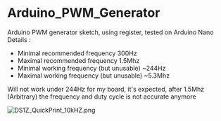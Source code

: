 # Arduino_PWM_Generator
Arduino PWM generator sketch, using register, tested on Arduino Nano
Details :
  - Minimal recommended frequency 300Hz
  - Maximal recommended frequency 1.5Mhz
  - Minimal working frequency (but unusable) ~244Hz
  - Maximal working frequency (but unusable) ~5.3Mhz
  

Will not work under 244Hz for my board, it's expected,
after 1.5Mhz (Arbitrary) the frequency and duty cycle is not accurate anymore


![DS1Z_QuickPrint_10kHZ.png](https://github.com/MoEmanon/Arduino_PWM_Generator/blob/master/screenshots/DS1Z_QuickPrint_10kHZ.png)

